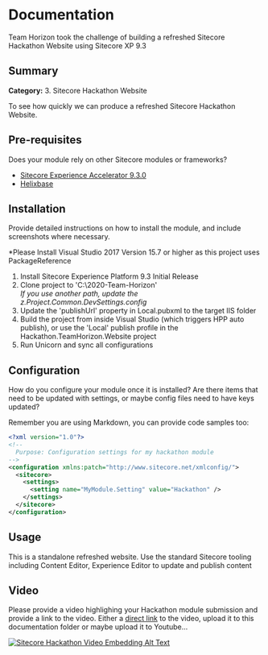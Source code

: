# Documentation

Team Horizon took the challenge of building a refreshed Sitecore Hackathon Website using Sitecore XP 9.3

## Summary

**Category:** 3. Sitecore Hackathon Website 

To see how quickly we can produce a refreshed Sitecore Hackathon Website.

## Pre-requisites

Does your module rely on other Sitecore modules or frameworks?

- [Sitecore Experience Accelerator 9.3.0](https://dev.sitecore.net/Downloads/Sitecore_Experience_Accelerator/9x/Sitecore_Experience_Accelerator_930.aspx)
- [Helixbase](https://github.com/muso31/Helixbase)

## Installation

Provide detailed instructions on how to install the module, and include screenshots where necessary.

*Please Install Visual Studio 2017 Version 15.7 or higher as this project uses PackageReference

1. Install Sitecore Experience Platform 9.3 Initial Release
2. Clone project to 'C:\2020-Team-Horizon'<br>
 <em>If you use another path, update the z.Project.Common.DevSettings.config</em>
3. Update the 'publishUrl' property in Local.pubxml to the target IIS folder
4. Build the project from inside Visual Studio (which triggers HPP auto publish), or use the 'Local' publish profile in the Hackathon.TeamHorizon.Website project
5. Run Unicorn and sync all configurations

## Configuration

How do you configure your module once it is installed? Are there items that need to be updated with settings, or maybe config files need to have keys updated?

Remember you are using Markdown, you can provide code samples too:

```xml
<?xml version="1.0"?>
<!--
  Purpose: Configuration settings for my hackathon module
-->
<configuration xmlns:patch="http://www.sitecore.net/xmlconfig/">
  <sitecore>
    <settings>
      <setting name="MyModule.Setting" value="Hackathon" />
    </settings>
  </sitecore>
</configuration>
```

## Usage

This is a standalone refreshed website. Use the standard Sitecore tooling including Content Editor, Experience Editor to update and publish content


## Video

Please provide a video highlighing your Hackathon module submission and provide a link to the video. Either a [direct link](https://www.youtube.com/watch?v=EpNhxW4pNKk) to the video, upload it to this documentation folder or maybe upload it to Youtube...

[![Sitecore Hackathon Video Embedding Alt Text](https://img.youtube.com/vi/EpNhxW4pNKk/0.jpg)](https://www.youtube.com/watch?v=EpNhxW4pNKk)
